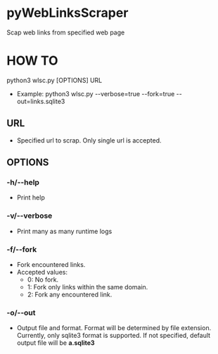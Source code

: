 # pyWebLinksScraper
Scap web links from specified web page

# HOW TO
python3 wlsc.py [OPTIONS] URL
 - Example: python3 wlsc.py --verbose=true --fork=true --out=links.sqlite3

## URL
 - Specified url to scrap. Only single url is accepted.

## OPTIONS
### -h/--help
- Print help

### -v/--verbose
- Print many as many runtime logs

### -f/--fork
- Fork encountered links.
- Accepted values:
  - 0: No fork.
  - 1: Fork only links within the same domain.
  - 2: Fork any encountered link.

### -o/--out
- Output file and format. Format will be determined by file extension. Currently, only sqlite3 format is supported. If not specified, default output file will be **a.sqlite3**
